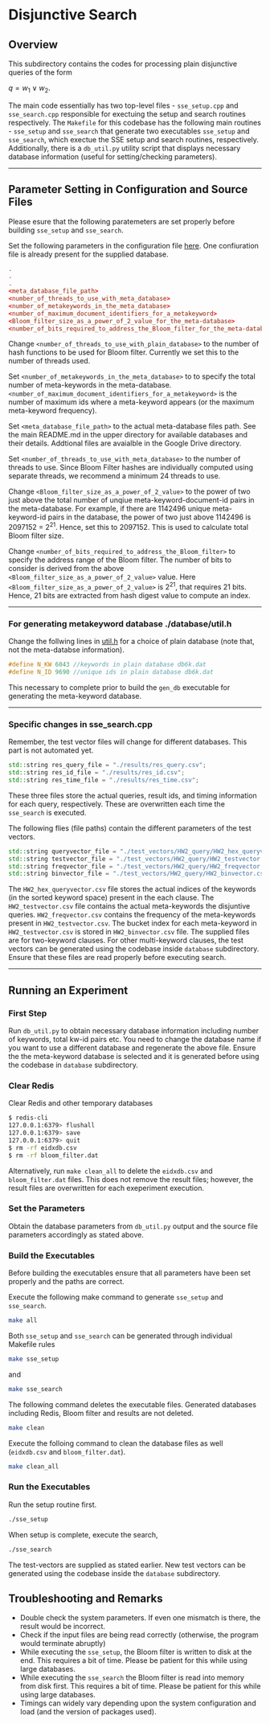# Disjunctive Search
## Overview

This subdirectory contains the codes for processing plain disjunctive queries of the form

$q = w_1\lor w_2$.

The main code essentially has two top-level files - `sse_setup.cpp` and `sse_search.cpp` responsible for exectuing the setup and search routines respectively. The `Makefile` for this codebase has the following main routines - `sse_setup` and `sse_search` that generate two executables `sse_setup` and `sse_search`, which exectue the SSE setup and search routines, respectively. Additionally, there is a `db_util.py` utility script that displays necessary database information (useful for setting/checking parameters).

---

## Parameter Setting in Configuration and Source Files

Please esure that the following paratemeters are set properly before building `sse_setup` and `sse_search`.

Set the following parameters in the configuration file [here](../configuration/). One confiuration file is already present for the supplied database.

```conf
.
.
.
<meta_database_file_path>
<number_of_threads_to_use_with_meta_database>
<number_of_metakeywords_in_the_meta_database>
<number_of_maximum_document_identifiers_for_a_metakeyword>
<Bloom_filter_size_as_a_power_of_2_value_for_the_meta-database>
<number_of_bits_required_to_address_the_Bloom_filter_for_the_meta-database>
```

Change `<number_of_threads_to_use_with_plain_database>` to the number of hash functions to be used for Bloom filter. Currently we set this to the number of threads used.

Set `<number_of_metakeywords_in_the_meta_database>` to to specify the total number of meta-keywords in the meta-database. `<number_of_maximum_document_identifiers_for_a_metakeyword>` is the number of maximum ids where a meta-keyword appears (or the maximum meta-keyword frequency).

Set `<meta_database_file_path>` to the actual meta-database files path. See the main README.md in the upper directory for available databases and their details. Addtional files are avaialble in the Google Drive directory.

Set `<number_of_threads_to_use_with_meta_database>` to the number of threads to use. Since Bloom Filter hashes are individually computed using separate threads, we recommend a minimum 24 threads to use.

Change `<Bloom_filter_size_as_a_power_of_2_value>` to the power of two just above the total number of unqiue meta-keyword-document-id pairs in the meta-database. For example, if there are 1142496 unique meta-keyword-id pairs in the database, the power of two just above 1142496 is 2097152 = $2^{21}$. Hence, set this to 2097152. This is used to calculate total Bloom filter size.

Change `<number_of_bits_required_to_address_the_Bloom_filter>` to specify the address range of the Bloom filter. The number of bits to consider is derived from the above `<Bloom_filter_size_as_a_power_of_2_value>` value. Here `<Bloom_filter_size_as_a_power_of_2_value>` is $2^{21}$, that requires 21 bits. Hence, 21 bits are extracted from hash digest value to compute an index.

---
### For generating metakeyword database **./database/util.h**

Change the follwing lines in [util.h](./database/utils.h) for a choice of plain database (note that, not the meta-databse information).

```C++
#define N_KW 6043 //keywords in plain database db6k.dat
#define N_ID 9690 //unique ids in plain database db6k.dat
```

This necessary to complete prior to build the `gen_db` executable for generating the meta-keyword database.

---
### Specific changes in **sse_search.cpp**

Remember, the test vector files will change for different databases. This part is not automated yet.

```C++
std::string res_query_file = "./results/res_query.csv";
std::string res_id_file = "./results/res_id.csv";
std::string res_time_file = "./results/res_time.csv";
```
These three files store the actual queries, result ids, and timing information for each query, respectively. These are overwritten each time the `sse_search` is executed.

The following flies (file paths) contain the different parameters of the test vectors.

```C++
std::string queryvector_file = "./test_vectors/HW2_query/HW2_hex_queryvector.csv";
std::string testvector_file = "./test_vectors/HW2_query/HW2_testvector.csv";
std::string freqvector_file = "./test_vectors/HW2_query/HW2_freqvector.csv";
std::string binvector_file = "./test_vectors/HW2_query/HW2_binvector.csv";
```

The `HW2_hex_queryvector.csv` file stores the actual indices of the keywords (in the sorted keyword space) present in the each clause. The `HW2_testvector.csv` file contains the actual meta-keywords the disjuntive queries. `HW2_freqvector.csv` contains the frequency of the meta-keywords present in `HW2_testvector.csv`. The bucket index for each meta-keyword in `HW2_testvector.csv` is stored in `HW2_binvector.csv` file. The supplied files are for two-keyword clauses. For other multi-keyword clauses, the test vectors can be generated using the codebase inside `database` subdirectory. Ensure that these files are read properly before executing search.

---

## Running an Experiment

### First Step

Run `db_util.py` to obtain necessary database information including number of keywords, total kw-id pairs etc. You need to change the database name if you want to use a different database and regenerate the above file. Ensure the the meta-keyword database is selected and it is generated before using the codebase in `database` subdirectory.

### Clear Redis

Clear Redis and other temporary databases

```bash
$ redis-cli
127.0.0.1:6379> flushall
127.0.0.1:6379> save
127.0.0.1:6379> quit
$ rm -rf eidxdb.csv
$ rm -rf bloom_filter.dat
```

Alternatively, run `make clean_all` to delete the `eidxdb.csv` and `bloom_filter.dat` files. This does not remove the result files; however, the result files are overwritten for each exeperiment execution.

### Set the Parameters

Obtain the database parameters from `db_util.py` output and the source file parameters accordingly as stated above.

### Build the Executables

Before building the executables ensure that all parameters have been set properly and the paths are correct.

Execute the following make command to generate `sse_setup` and `sse_search`.

```bash
make all
```

Both `sse_setup` and `sse_search` can be generated through individual Makefile rules

```bash
make sse_setup
```

and 

```bash
make sse_search
```

The following command deletes the executable files. Generated databases including Redis, Bloom filter and results are not deleted.

```bash
make clean 
```

Execute the folloing command to clean the database files as well (`eidxdb.csv` and `bloom_filter.dat`).

```bash
make clean_all
```

### Run the Executables

Run the setup routine first.

```bash
./sse_setup
```

When setup is complete, execute the search,

```bash
./sse_search
```

The test-vectors are supplied as stated earlier. New test vectors can be generated using the codebase inside the `database` subdirectory.

## Troubleshooting and Remarks

- Double check the system parameters. If even one mismatch is there, the result would be incorrect.
- Check if the input files are being read correctly (otherwise, the program would terminate abruptly)
- While executing the `sse_setup`, the Bloom filter is written to disk at the end. This requires a bit of time. Please be patient for this while using large databases.
- While executing the `sse_search` the Bloom filter is read into memory from disk first. This requires a bit of time. Please be patient for this while using large databases.
- Timings can widely vary depending upon the system configuration and load (and the version of packages used).